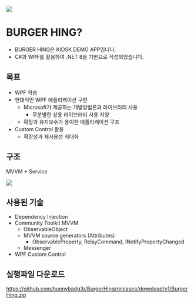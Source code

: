![](https://i.imgur.com/AaNwRAT.png)
# BURGER HING?
- BURGER HING은 KIOSK DEMO APP입니다. 
- C#과 WPF를 활용하여 .NET 8을 기반으로 작성되었습니다.
## 목표
- WPF 학습
- 현대적인 WPF 애플리케이션 구현
	- Microsoft가 제공하는 개발방법론과 라이브러리 사용
		- 무분별한 상용 라이브러리 사용 지양
	- 확장과 유지보수가 용이한 애플리케이션 구조
- Custom Control 활용
	- 확장성과 재사용성 최대화
## 구조
MVVM + Service

![](https://i.imgur.com/ygSXIDU.png)
## 사용된 기술
- Dependency Injection
- Community Toolkit MVVM
	- ObservableObject
	- MVVM source generators (Attributes)
		- ObservableProperty, RelayCommand, INotifyPropertyChanged
	- Messenger
- WPF Custom Control
## 실행파일 다운로드
https://github.com/hunnybadg3r/BurgerHing/releases/download/v1/BurgerHing.zip
